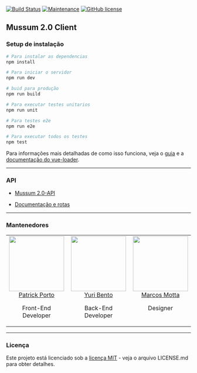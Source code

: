 [![Build Status](https://travis-ci.org/tricknp/mussum-2.0-Client.svg?branch=master)](https://travis-ci.org/tricknp/mussum-2.0)
[![Maintenance](https://img.shields.io/badge/Maintained%3F-yes-green.svg)](https://github.com/tricknp/mussum-2.0/graphs/commit-activity)
[![GitHub license](https://img.shields.io/pypi/l/ansicolortags.svg)](https://github.com/tricknp/mussum-2.0/blob/master/LICENSE)


## Mussum 2.0 Client


### Setup de instalação

``` bash
# Para instalar as dependencias
npm install

# Para iniciar o servidor
npm run dev

# buid para produção
npm run build

# Para executar testes unitarios
npm run unit

# Para testes e2e
npm run e2e

# Para executar todos os testes
npm test
```

Para informações mais detalhadas de como isso funciona, veja o [guia](http://vuejs-templates.github.io/webpack/) e a [documentação do vue-loader](http://vuejs.github.io/vue-loader).

***
### API
* [Mussum 2.0-API](https://github.com/yurinb/Mussum_2.0-API)

* [Documentação e rotas](https://documenter.getpostman.com/view/3654195/mussum-20-server-api/RW8FEm7Z)

***
<h3>Mantenedores</h3>

<table>
  <tbody>
    <tr>
      <td align="center" valign="top">
        <img width="150" height="150" src="https://avatars0.githubusercontent.com/u/28790840?s=400&u=67d657870bd134f139a3ed6237d29f40bab231a1&v=4">
        <br>
        <a href="https://github.com/tricknp">Patrick Porto</a>
        <p>Front-End Developer</p>
        <!--<br>
        <p></p>-->
      </td>
      <td align="center" width="35%" valign="top">
        <img width="150" height="150" src="https://avatars0.githubusercontent.com/u/28490444?s=400&v=4">
        <br>
        <a href="https://github.com/yurinb">Yuri Bento</a>
        <p>Back-End Developer</p>
        <!--<br>
        <p></p>-->
      </td>
      <td align="center" valign="top">
        <img width="150" height="150" src="https://avatars0.githubusercontent.com/u/26266587?s=400&v=4">
        <br>
        <a href="https://github.com/marcosmtt">Marcos Motta</a>
        <p>Designer</p>
        <!--<br>
        <p>Designer</p> -->
      </td>
     </tr>
  </tbody>
</table>

***
### Licença

Este projeto está licenciado sob a [licença MIT](https://github.com/tricknp/mussum-2.0/blob/master/LICENSE) - veja o arquivo LICENSE.md para obter detalhes.
